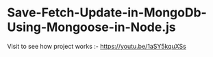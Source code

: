 # Save-Fetch-Update-in-MongoDb-Using-Mongoose-in-Node.js

Visit to see how project works :-
https://youtu.be/1aSY5kquXSs
